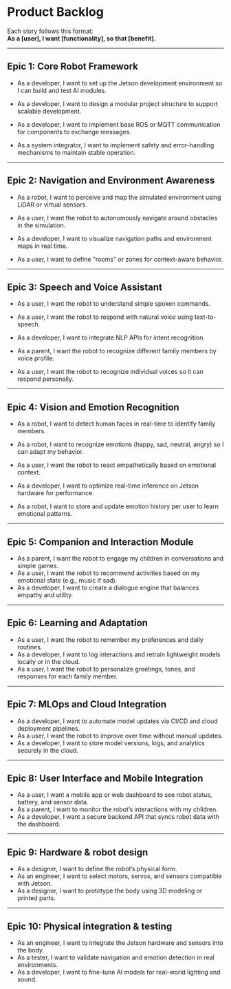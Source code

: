 # Product Backlog

Each story follows this format:  
**As a [user], I want [functionality], so that [benefit].**

---

## Epic 1: Core Robot Framework
- As a developer, I want to set up the Jetson development environment so I can build and test AI modules.

- As a developer, I want to design a modular project structure to support scalable development.

- As a developer, I want to implement base ROS or MQTT communication for components to exchange messages.

- As a system integrator, I want to implement safety and error-handling mechanisms to maintain stable operation.

---

## Epic 2: Navigation and Environment Awareness
- As a robot, I want to perceive and map the simulated environment using LiDAR or virtual sensors.

- As a user, I want the robot to autonomously navigate around obstacles in the simulation.

- As a developer, I want to visualize navigation paths and environment maps in real time.

- As a user, I want to define "rooms" or zones for context-aware behavior.

---

## Epic 3: Speech and Voice Assistant
- As a user, I want the robot to understand simple spoken commands.

- As a user, I want the robot to respond with natural voice using text-to-speech.

- As a developer, I want to integrate NLP APIs for intent recognition.

- As a parent, I want the robot to recognize different family members by voice profile.

- As a user, I want the robot to recognize individual voices so it can respond personally.

---

## Epic 4: Vision and Emotion Recognition
- As a robot, I want to detect human faces in real-time to identify family members.

- As a robot, I want to recognize emotions (happy, sad, neutral, angry) so I can adapt my behavior.

- As a user, I want the robot to react empathetically based on emotional context.

- As a developer, I want to optimize real-time inference on Jetson hardware for performance.

- As a robot, I want to store and update emotion history per user to learn emotional patterns.

---

## Epic 5: Companion and Interaction Module
- As a parent, I want the robot to engage my children in conversations and simple games.  
- As a user, I want the robot to recommend activities based on my emotional state (e.g., music if sad).  
- As a developer, I want to create a dialogue engine that balances empathy and utility.

---

## Epic 6: Learning and Adaptation
- As a user, I want the robot to remember my preferences and daily routines.  
- As a developer, I want to log interactions and retrain lightweight models locally or in the cloud.  
- As a user, I want the robot to personalize greetings, tones, and responses for each family member.

---

## Epic 7: MLOps and Cloud Integration
- As a developer, I want to automate model updates via CI/CD and cloud deployment pipelines.  
- As a user, I want the robot to improve over time without manual updates.  
- As a developer, I want to store model versions, logs, and analytics securely in the cloud.

---

## Epic 8: User Interface and Mobile Integration
- As a user, I want a mobile app or web dashboard to see robot status, battery, and sensor data.  
- As a parent, I want to monitor the robot’s interactions with my children.  
- As a developer, I want a secure backend API that syncs robot data with the dashboard.

---

## Epic 9: Hardware & robot design
- As a designer, I want to define the robot’s physical form.  
- As an engineer, I want to select motors, servos, and sensors compatible with Jetson.  
- As a designer, I want to prototype the body using 3D modeling or printed parts.

---

## Epic 10: Physical integration & testing
- As an engineer, I want to integrate the Jetson hardware and sensors into the body.  
- As a tester, I want to validate navigation and emotion detection in real environments.  
- As a developer, I want to fine-tune AI models for real-world lighting and sound.